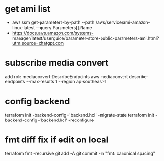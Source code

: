 # get ami list
- aws ssm get-parameters-by-path --path /aws/service/ami-amazon-linux-latest --query Parameters[].Name
- https://docs.aws.amazon.com/systems-manager/latest/userguide/parameter-store-public-parameters-ami.html?utm_source=chatgpt.com


# subscribe media convert
add role mediaconvert:DescribeEndpoints
aws mediaconvert describe-endpoints --max-results 1 --region ap-southeast-1

# config backend
terraform init -backend-config='backend.hcl'  -migrate-state
terraform init -backend-config='backend.hcl' -reconfigure

# fmt diff fix if edit on local

terraform fmt -recursive
git add -A
git commit -m "fmt: canonical spacing"

